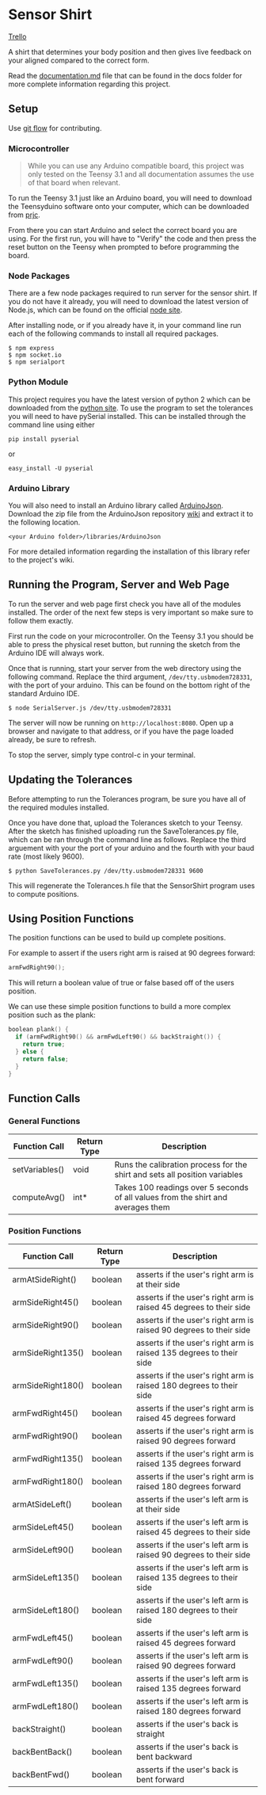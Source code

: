 # Sensor Shirt

[Trello](https://trello.com/b/cZ3whJig/inform)

A shirt that determines your body position and then gives live feedback on your aligned compared to the correct form.

Read the [documentation.md](https://github.com/mguida22/sensor-shirt/blob/master/docs/Documentation.md) file that can be found in the docs folder for more complete information regarding this project.

## Setup

Use [git flow](http://danielkummer.github.io/git-flow-cheatsheet/) for contributing. 

### Microcontroller

>While you can use any Arduino compatible board, this project was only tested on the Teensy 3.1 and all documentation assumes the use of that board when relevant.

To run the Teensy 3.1 just like an Arduino board, you will need to download the Teensyduino software onto your computer, which can be downloaded from [prjc](https://www.pjrc.com/teensy/td_download.html).

From there you can start Arduino and select the correct board you are using. For the first run, you will have to "Verify" the code and then press the reset button on the Teensy when prompted to before programming the board.

### Node Packages
<!-- TODO: create package.json file for all required node libraries -->
There are a few node packages required to run server for the sensor shirt. If you do not have it already, you will need to download the latest version of Node.js, which can be found on the official [node site](http://nodejs.org).

After installing node, or if you already have it, in your command line run each of the following commands to install all required packages.

```
$ npm express
$ npm socket.io
$ npm serialport
```

### Python Module

This project requires you have the latest version of python 2 which can be downloaded from the [python site](https://www.python.org). To use the program to set the tolerances you will need to have pySerial installed. This can be installed through the command line using either

```
pip install pyserial
```

or

```
easy_install -U pyserial
```

### Arduino Library

You will also need to install an Arduino library called [ArduinoJson](https://github.com/bblanchon/ArduinoJson). Download the zip file from the ArduinoJson repository [wiki](https://github.com/bblanchon/ArduinoJson/wiki/Using%20the%20library%20with%20Arduino) and extract it to the following location.

```
<your Arduino folder>/libraries/ArduinoJson
```

For more detailed information regarding the installation of this library refer to the project's wiki.


## Running the Program, Server and Web Page

To run the server and web page first check you have all of the modules installed. The order of the next few steps is very important so make sure to follow them exactly.

First run the code on your microcontroller. On the Teensy 3.1 you should be able to press the physical reset button, but running the sketch from the Arduino IDE will always work.

Once that is running, start your server from the web directory using the following command. Replace the third argument, `/dev/tty.usbmodem728331`, with the port of your arduino. This can be found on the bottom right of the standard Arduino IDE.

```
$ node SerialServer.js /dev/tty.usbmodem728331
```

The server will now be running on `http://localhost:8080`. Open up a browser and navigate to that address, or if you have the page loaded already, be sure to refresh.

To stop the server, simply type control-c in your terminal.

## Updating the Tolerances

Before attempting to run the Tolerances program, be sure you have all of the required modules installed.

Once you have done that, upload the Tolerances sketch to your Teensy. After the sketch has finished uploading run the SaveTolerances.py file, which can be ran through the command line as follows. Replace the third arguement with your the port of your arduino and the fourth with your baud rate (most likely 9600).

```
$ python SaveTolerances.py /dev/tty.usbmodem728331 9600
```

This will regenerate the Tolerances.h file that the SensorShirt program uses to compute positions.

## Using Position Functions
<!-- Update Position Functions documentation to reflect changes -->

The position functions can be used to build up complete positions.

For example to assert if the users right arm is raised at 90 degrees forward:

```C
armFwdRight90();
```

This will return a boolean value of true or false based off of the users position.

We can use these simple position functions to build a more complex position such as the plank:

```C
boolean plank() {
  if (armFwdRight90() && armFwdLeft90() && backStraight()) {
    return true;
  } else {
    return false;
  }
}
```

## Function Calls

### General Functions
Function Call     | Return Type | Description
----------------- | ----------- | -----------
setVariables()    | void        | Runs the calibration process for the shirt and sets all position variables
computeAvg()      | int*        | Takes 100 readings over 5 seconds of all values from the shirt and averages them

### Position Functions
Function Call     | Return Type | Description
----------------- | ----------- | -----------
armAtSideRight()  | boolean     | asserts if the user's right arm is at their side
armSideRight45()  | boolean     | asserts if the user's right arm is raised 45 degrees to their side
armSideRight90()  | boolean     | asserts if the user's right arm is raised 90 degrees to their side
armSideRight135() | boolean     | asserts if the user's right arm is raised 135 degrees to their side
armSideRight180() | boolean     | asserts if the user's right arm is raised 180 degrees to their side
armFwdRight45()   | boolean     | asserts if the user's right arm is raised 45 degrees forward
armFwdRight90()   | boolean     | asserts if the user's right arm is raised 90 degrees forward
armFwdRight135()  | boolean     | asserts if the user's right arm is raised 135 degrees forward
armFwdRight180()  | boolean     | asserts if the user's right arm is raised 180 degrees forward
armAtSideLeft()   | boolean     | asserts if the user's left arm is at their side
armSideLeft45()   | boolean     | asserts if the user's left arm is raised 45 degrees to their side
armSideLeft90()   | boolean     | asserts if the user's left arm is raised 90 degrees to their side
armSideLeft135()  | boolean     | asserts if the user's left arm is raised 135 degrees to their side
armSideLeft180()  | boolean     | asserts if the user's left arm is raised 180 degrees to their side
armFwdLeft45()    | boolean     | asserts if the user's left arm is raised 45 degrees forward
armFwdLeft90()    | boolean     | asserts if the user's left arm is raised 90 degrees forward
armFwdLeft135()   | boolean     | asserts if the user's left arm is raised 135 degrees forward
armFwdLeft180()   | boolean     | asserts if the user's left arm is raised 180 degrees forward
backStraight()    | boolean     | asserts if the user's back is straight
backBentBack()    | boolean     | asserts if the user's back is bent backward
backBentFwd()     | boolean     | asserts if the user's back is bent forward
